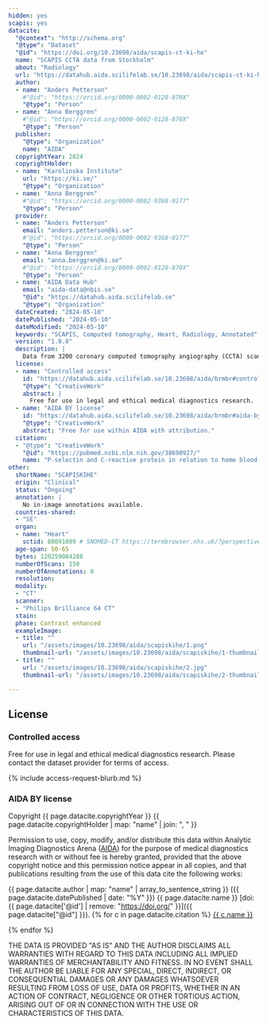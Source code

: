 ```yaml
---
hidden: yes
scapis: yes
datacite:
  "@context": "http://schema.org"
  "@type": "Dataset"
  "@id": "https://doi.org/10.23698/aida/scapis-ct-ki-he"
  name: "SCAPIS CCTA data from Stockholm"
  about: "Radiology"
  url: "https://datahub.aida.scilifelab.se/10.23698/aida/scapis-ct-ki-he"
  author:
  - name: "Anders Petterson"
    #"@id": "https://orcid.org/0000-0002-0128-870X"
    "@type": "Person"
  - name: "Anna Berggren"
    #"@id": "https://orcid.org/0000-0002-0128-870X"
    "@type": "Person"
  publisher:
    "@type": "Organization"
    name: "AIDA"
  copyrightYear: 2024
  copyrightHolder:
  - name: "Karolinska Institute"
    url: "https://ki.se/"
    "@type": "Organization"
  - name: "Anna Berggren"
    #"@id": "https://orcid.org/0000-0002-9368-0177"
    "@type": "Person"
  provider:
  - name: "Anders Petterson"
    email: "anders.petterson@ki.se"
    #"@id": "https://orcid.org/0000-0002-9368-0177"
    "@type": "Person"
  - name: "Anna Berggren"
    email: "anna.berggren@ki.se"
    #"@id": "https://orcid.org/0000-0002-0128-870X"
    "@type": "Person"
  - name: "AIDA Data Hub"
    email: "aida-data@nbis.se"
    "@id": "https://datahub.aida.scilifelab.se"
    "@type": "Organization"
  dateCreated: "2024-05-10"
  datePublished: "2024-05-10"
  dateModified: "2024-05-10"
  keywords: "SCAPIS, Computed tomography, Heart, Radiology, Annotated"
  version: "1.0.0"
  description: |
    Data from 3200 coronary computed tomography angiography (CCTA) scans carried out in the SCAPIS study cohort in Stoclholm. SCAPIS has recruited 25000 men and women aged 50 to 65 years with detailed imaging and functional analyses of cardiovascular and pulmonary systems. The data was collected at six university hospitals in Sweden (Uppsala, Umeå, Linköping, Malmö/Lund, Gothenburg and Stockholm). This dataset contains data from Stockholm.   
  license:
  - name: "Controlled access"
    id: "https://datahub.aida.scilifelab.se/10.23698/aida/brmbr#controlled-access"
    "@type": "CreativeWork"
    abstract: |
      Free for use in legal and ethical medical diagnostics research.
  - name: "AIDA BY license"
    id: "https://datahub.aida.scilifelab.se/10.23698/aida/brmbr#aida-by-license"
    "@type": "CreativeWork"
    abstract: "Free for use within AIDA with attribution."
  citation:
  - "@type": "CreativeWork"
    "@id": "https://pubmed.ncbi.nlm.nih.gov/38690927/"
    name: "P-selectin and C-reactive protein in relation to home blood pressure and coronary calcification: a SCAPIS substudy. Af Geijerstam P., Rådholm K., Jonasson L., et al."
other:
  shortName: "SCAPISKIHE"
  origin: "Clinical"
  status: "Ongoing"
  annotation: |
    No in-image annotations available.
  countries-shared:
  - "SE"
  organ:
  - name: "Heart"
    sctid: 80891009 # SNOMED-CT https://termbrowser.nhs.uk/?perspective=full&conceptId1=%s
  age-span: 50-65
  bytes: 120259084288
  numberOfScans: 150
  numberOfAnnotations: 0
  resolution:
  modality:
  - "CT"
  scanner:
  - "Philips Brilliance 64 CT"
  stain:
  phase: Contrast enhanced
  exampleImage:
  - title: ""
    url: "/assets/images/10.23698/aida/scapiskihe/1.png"
    thumbnail-url: "/assets/images/10.23698/aida/scapiskihe/1-thumbnail.png"
  - title: ""
    url: "/assets/images/10.23698/aida/scapiskihe/2.jpg"
    thumbnail-url: "/assets/images/10.23698/aida/scapiskihe/2-thumbnail.jpg"

---
```

## License
### Controlled access
Free for use in legal and ethical medical diagnostics research.
Please contact the dataset provider for terms of access.

{% include access-request-blurb.md %}

### AIDA BY license
Copyright
{{ page.datacite.copyrightYear }}
{{ page.datacite.copyrightHolder | map: "name" |  join: ", " }}

Permission to use, copy, modify, and/or distribute this data within Analytic
Imaging Diagnostics Arena ([AIDA](https://medtech4health.se/aida)) for the
purpose of medical diagnostics research with or without fee is hereby granted,
provided that the above copyright notice and this permission notice appear in
all copies, and that publications resulting from the use of this data cite the
following works:

{{ page.datacite.author | map: "name" | array_to_sentence_string }}
({{ page.datacite.datePublished | date: "%Y" }})
{{ page.datacite.name }}
[doi:{{ page.datacite['@id'] | remove: "https://doi.org/" }}]({{ page.datacite["@id"] }}).
{% for c in page.datacite.citation %}
  [{{ c.name }}]({{c["@id"]}})

{% endfor %}

THE DATA IS PROVIDED "AS IS" AND THE AUTHOR DISCLAIMS ALL WARRANTIES WITH REGARD
TO THIS DATA INCLUDING ALL IMPLIED WARRANTIES OF MERCHANTABILITY AND FITNESS. IN
NO EVENT SHALL THE AUTHOR BE LIABLE FOR ANY SPECIAL, DIRECT, INDIRECT, OR
CONSEQUENTIAL DAMAGES OR ANY DAMAGES WHATSOEVER RESULTING FROM LOSS OF USE, DATA
OR PROFITS, WHETHER IN AN ACTION OF CONTRACT, NEGLIGENCE OR OTHER TORTIOUS
ACTION, ARISING OUT OF OR IN CONNECTION WITH THE USE OR CHARACTERISTICS OF THIS
DATA.
